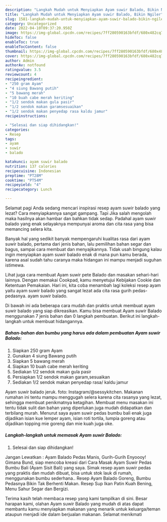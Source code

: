 ```yaml
---
description: "Langkah Mudah untuk Menyiapkan Ayam suwir Balado, Bikin Ngiler"
title: "Langkah Mudah untuk Menyiapkan Ayam suwir Balado, Bikin Ngiler"
slug: 1581-langkah-mudah-untuk-menyiapkan-ayam-suwir-balado-bikin-ngiler
category: Uncategorized
date: 2022-04-10T09:37:20.950Z
image: https://img-global.cpcdn.com/recipes/7ff280590163bfdf/680x482cq70/ayam-suwir-balado-foto-resep-utama.jpg
hideToc: false
enableToc: true
enableTocContent: false
thumbnail: https://img-global.cpcdn.com/recipes/7ff280590163bfdf/680x482cq70/ayam-suwir-balado-foto-resep-utama.jpg
cover: https://img-global.cpcdn.com/recipes/7ff280590163bfdf/680x482cq70/ayam-suwir-balado-foto-resep-utama.jpg
author: Admin
authorAv: notfound
ratingvalue: 3.5
reviewcount: 4
recipeingredient:
- "250 gram Ayam"
- "4 siung Bawang putih"
- "5 bawang merah"
- "10 buah cabe merah keriting"
- "1/2 sendok makan gula pasir"
- "1/2 sendok makan garamsesuaikan"
- "1/2 sendok makan penyedap rasa kaldu jamur"
recipeinstructions:

- "Selesai dan siap dihidangkan!"
categories:
- Resep
tags:
- ayam
- suwir
- balado

katakunci: ayam suwir balado 
nutrition: 137 calories
recipecuisine: Indonesian
preptime: "PT28M"
cooktime: "PT54M"
recipeyield: "4"
recipecategory: Lunch

---
```



Selamat pagi Anda sedang mencari inspirasi resep ayam suwir balado yang lezat? Cara menyiapkannya sangat gampang. Tapi Jika salah mengolah maka hasilnya akan hambar dan bahkan tidak sedap. Padahal ayam suwir balado yang enak selayaknya mempunyai aroma dan cita rasa yang bisa memancing selera kita.


Banyak hal yang sedikit banyak mempengaruhi kualitas rasa dari ayam suwir balado, pertama dari jenis bahan, lalu pemilihan bahan segar dan bagus, sampai cara membuat dan menyajikannya. Tidak usah bingung kalau ingin menyiapkan ayam suwir balado enak di mana pun kamu berada, karena asal sudah tahu caranya maka hidangan ini mampu menjadi suguhan istimewa.

Lihat juga cara membuat Ayam suwir pete Balado dan masakan sehari-hari lainnya. Dengan memakai Cookpad, kamu menyetujui Kebijakan Cookie dan Ketentuan Pemakaian. Hari ini, kita coba menambah lagi koleksi resep ayam yaitu ayam suwir balado yang sangat lezat ada cita rasa gurih pedas-pedasnya. ayam suwir balado.


Di bawah ini ada beberapa cara mudah dan praktis untuk membuat ayam suwir balado yang siap dikreasikan. Kamu bisa membuat Ayam suwir Balado menggunakan 7 jenis bahan dan 0 langkah pembuatan. Berikut ini langkah-langkah untuk membuat hidangannya.

<!--inarticleads1-->

##### Bahan-bahan dan bumbu yang harus ada dalam pembuatan Ayam suwir Balado:

1. Siapkan 250 gram Ayam
1. Gunakan 4 siung Bawang putih
1. Siapkan 5 bawang merah
1. Siapkan 10 buah cabe merah keriting
1. Sediakan 1/2 sendok makan gula pasir
1. Persiapkan 1/2 sendok makan garam,sesuaikan
1. Sediakan 1/2 sendok makan penyedap rasa/ kaldu jamur


Ayam suwir balado jeruk. foto: Instagram/@sessykitchen. Makanan rumahan ini tentu mampu menggugah selera karena cita rasanya yang lezat, sehingga membuat penikmatnya ketagihan. Membuat menu masakan ini tentu tidak sulit dan bahan yang diperlukan juga mudah didapatkan dan terbilang murah. Menurut saya ayam suwir pedas bumbu bali enak juga dijadikan isian kue lemper ayam, isian roti tortila, lumpia goreng atau dijadikan topping mie goreng dan mie kuah juga oke. 

<!--inarticleads2-->

##### Langkah-langkah untuk memasak Ayam suwir Balado:


1. Selesai dan siap dihidangkan!

Jangan Lewatkan : Ayam Balado Pedas Manis, Gurih-Gurih Enyoooy! Gimana Bund, siap mencoba kreasi dari Cara Masak Ayam Suwir Pedas Bumbu Bali (Ayam Sisit Bali) yang saya. Simak resep ayam suwir pedas yang praktis dan mudah dibuat, bisa untuk stok lauk di rumah, menggunakan bumbu sederhana.. Resep Ayam Balado Goreng, Bumbu Pedasnya Bikin Tak Berhenti Makan. Resep Sup Ikan Patin Kuah Bening, Menu Sahur Segar dan Bergizi. 

Terima kasih telah membaca resep yang kami tampilkan di sini. Besar harapan kami, olahan Ayam suwir Balado yang mudah di atas dapat membantu kamu menyiapkan makanan yang menarik untuk keluarga/teman ataupun menjadi ide dalam berjualan makanan. Selamat menikmati
